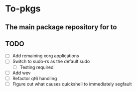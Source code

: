 # To-pkgs

## The main package repository for to

## TODO
- [ ] Add remaining xorg applications
- [ ] Switch to sudo-rs as the default sudo
    - [ ] Testing required
- [ ] Add wev
- [ ] Refactor qt6 handling
- [ ] Figure out what causes quickshell to immediately segfault

<!-- TODO: See if `git config commit.cleanup strip` helps -->
